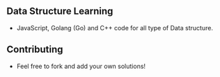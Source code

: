 ## Data Structure Learning 
- JavaScript, Golang (Go) and C++ code for all type of Data structure.

## Contributing
- Feel free to fork and add your own solutions!